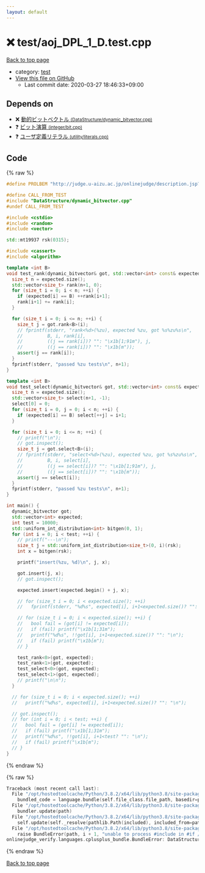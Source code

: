 ```yaml
---
layout: default
---
```


<!-- mathjax config similar to math.stackexchange -->
<script type="text/javascript" async
  src="https://cdnjs.cloudflare.com/ajax/libs/mathjax/2.7.5/MathJax.js?config=TeX-MML-AM_CHTML">
</script>
<script type="text/x-mathjax-config">
  MathJax.Hub.Config({
    TeX: { equationNumbers: { autoNumber: "AMS" }},
    tex2jax: {
      inlineMath: [ ['$','$'] ],
      processEscapes: true
    },
    "HTML-CSS": { matchFontHeight: false },
    displayAlign: "left",
    displayIndent: "2em"
  });
</script>

<script type="text/javascript" src="https://cdnjs.cloudflare.com/ajax/libs/jquery/3.4.1/jquery.min.js"></script>
<script src="https://cdn.jsdelivr.net/npm/jquery-balloon-js@1.1.2/jquery.balloon.min.js" integrity="sha256-ZEYs9VrgAeNuPvs15E39OsyOJaIkXEEt10fzxJ20+2I=" crossorigin="anonymous"></script>
<script type="text/javascript" src="../../assets/js/copy-button.js"></script>
<link rel="stylesheet" href="../../assets/css/copy-button.css" />


# :x: test/aoj_DPL_1_D.test.cpp

<a href="../../index.html">Back to top page</a>

* category: <a href="../../index.html#098f6bcd4621d373cade4e832627b4f6">test</a>
* <a href="{{ site.github.repository_url }}/blob/master/test/aoj_DPL_1_D.test.cpp">View this file on GitHub</a>
    - Last commit date: 2020-03-27 18:46:33+09:00




## Depends on

* :x: <a href="../../library/DataStructure/dynamic_bitvector.cpp.html">動的ビットベクトル <small>(DataStructure/dynamic_bitvector.cpp)</small></a>
* :question: <a href="../../library/integer/bit.cpp.html">ビット演算 <small>(integer/bit.cpp)</small></a>
* :question: <a href="../../library/utility/literals.cpp.html">ユーザ定義リテラル <small>(utility/literals.cpp)</small></a>


## Code

<a id="unbundled"></a>
{% raw %}
```cpp
#define PROLBEM "http://judge.u-aizu.ac.jp/onlinejudge/description.jsp?id=DPL_1_D"

#define CALL_FROM_TEST
#include "DataStructure/dynamic_bitvector.cpp"
#undef CALL_FROM_TEST

#include <cstdio>
#include <random>
#include <vector>

std::mt19937 rsk(0315);

#include <cassert>
#include <algorithm>

template <int B>
void test_rank(dynamic_bitvector& got, std::vector<int> const& expected) {
  size_t n = expected.size();
  std::vector<size_t> rank(n+1, 0);
  for (size_t i = 0; i < n; ++i) {
    if (expected[i] == B) ++rank[i+1];
    rank[i+1] += rank[i];
  }

  for (size_t i = 0; i <= n; ++i) {
    size_t j = got.rank<B>(i);
    // fprintf(stderr, "rank<%d>(%zu), expected %zu, got %s%zu%s\n",
    //         B, i, rank[i],
    //         ((j == rank[i])? "": "\x1b[1;91m"), j,
    //         ((j == rank[i])? "": "\x1b[m"));
    assert(j == rank[i]);
  }
  fprintf(stderr, "passed %zu tests\n", n+1);
}

template <int B>
void test_select(dynamic_bitvector& got, std::vector<int> const& expected) {
  size_t n = expected.size();
  std::vector<size_t> select(n+1, -1);
  select[0] = 0;
  for (size_t i = 0, j = 0; i < n; ++i) {
    if (expected[i] == B) select[++j] = i+1;
  }

  for (size_t i = 0; i <= n; ++i) {
    // printf("\n");
    // got.inspect();
    size_t j = got.select<B>(i);
    // fprintf(stderr, "select<%d>(%zu), expected %zu, got %s%zu%s\n",
    //         B, i, select[i],
    //         ((j == select[i])? "": "\x1b[1;91m"), j,
    //         ((j == select[i])? "": "\x1b[m"));
    assert(j == select[i]);
  }
  fprintf(stderr, "passed %zu tests\n", n+1);
}

int main() {
  dynamic_bitvector got;
  std::vector<int> expected;
  int test = 10000;
  std::uniform_int_distribution<int> bitgen(0, 1);
  for (int i = 0; i < test; ++i) {
    // printf("---\n");
    size_t j = std::uniform_int_distribution<size_t>(0, i)(rsk);
    int x = bitgen(rsk);

    printf("insert(%zu, %d)\n", j, x);

    got.insert(j, x);
    // got.inspect();

    expected.insert(expected.begin() + j, x);

    // for (size_t i = 0; i < expected.size(); ++i)
    //   fprintf(stderr, "%d%s", expected[i], i+1<expected.size()? "": "\n");

    // for (size_t i = 0; i < expected.size(); ++i) {
    //   bool fail = (got[i] != expected[i]);
    //   if (fail) printf("\x1b[1;31m");
    //   printf("%d%s", !!got[i], i+1<expected.size()? "": "\n");
    //   if (fail) printf("\x1b[m");
    // }

    test_rank<0>(got, expected);
    test_rank<1>(got, expected);
    test_select<0>(got, expected);
    test_select<1>(got, expected);
    // printf("\n\n");
  }

  // for (size_t i = 0; i < expected.size(); ++i)
  //   printf("%d%s", expected[i], i+1<expected.size()? "": "\n");

  // got.inspect();
  // for (int i = 0; i < test; ++i) {
  //   bool fail = (got[i] != expected[i]);
  //   if (fail) printf("\x1b[1;31m");
  //   printf("%d%s", !!got[i], i+1<test? "": "\n");
  //   if (fail) printf("\x1b[m");
  // }
}

```
{% endraw %}

<a id="bundled"></a>
{% raw %}
```cpp
Traceback (most recent call last):
  File "/opt/hostedtoolcache/Python/3.8.2/x64/lib/python3.8/site-packages/onlinejudge_verify/docs.py", line 340, in write_contents
    bundled_code = language.bundle(self.file_class.file_path, basedir=pathlib.Path.cwd())
  File "/opt/hostedtoolcache/Python/3.8.2/x64/lib/python3.8/site-packages/onlinejudge_verify/languages/cplusplus.py", line 170, in bundle
    bundler.update(path)
  File "/opt/hostedtoolcache/Python/3.8.2/x64/lib/python3.8/site-packages/onlinejudge_verify/languages/cplusplus_bundle.py", line 282, in update
    self.update(self._resolve(pathlib.Path(included), included_from=path))
  File "/opt/hostedtoolcache/Python/3.8.2/x64/lib/python3.8/site-packages/onlinejudge_verify/languages/cplusplus_bundle.py", line 281, in update
    raise BundleError(path, i + 1, "unable to process #include in #if / #ifdef / #ifndef other than include guards")
onlinejudge_verify.languages.cplusplus_bundle.BundleError: DataStructure/dynamic_bitvector.cpp: line 10: unable to process #include in #if / #ifdef / #ifndef other than include guards

```
{% endraw %}

<a href="../../index.html">Back to top page</a>

